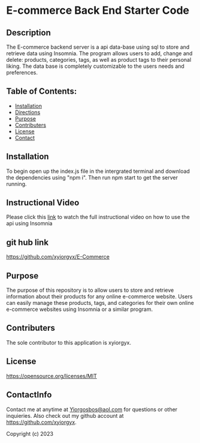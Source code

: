 # E-commerce Back End Starter Code

## Description
The E-commerce backend server is a api data-base using sql to store and retrieve data using Insomnia. The program allows users to add, change and delete: products, categories, tags, as well as product tags to their personal liking. The data base is completely customizable to the users needs and preferences. 

## Table of Contents:

- [Installation](#installation)
- [Directions](#Directions)
- [Purpose](#Purpose)
- [Contributers](#Contributors)
- [License](#license)
- [Contact](#contactInfo)

## Installation
To begin open up the index.js file in the intergrated terminal and download the dependencies using "npm i". Then run npm start to get the server running. 

## Instructional Video
Please click this [link](https://drive.google.com/file/d/1klIO9DJ_D6ZRPu2vPEzpM2-vbP3TgZJ1/view) to watch the full instructional video on how to use the api using Insomnia

## git hub link
https://github.com/xyiorgyx/E-Commerce

## Purpose
The purpose of this repository is to allow users to store and retrieve information about their products for any online e-commerce website. Users can easily manage these products, tags, and categories for their own online e-commerce websites using Insomnia or a similar program. 
 
## Contributers
The sole contributor to this application is xyiorgyx.


## License
https://opensource.org/licenses/MIT 


## ContactInfo

Contact me at anytime at Yiorgosbos@aol.com for questions or other inquieries. Also check out my github account at https://github.com/xyiorgyx.

Copyright (c) 2023
 
